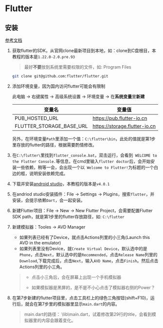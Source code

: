 # Flutter

## 安装

[参考文档](https://flutterchina.club/setup-windows/)

1. 获取flutter的SDK，从官网clone最新项目到本地，如：clone到C盘根目，本教程的版本是`1.22.0-2.0.pre.93`

   > 最好**不要**放到系统里需要权限的文件，如: Program Files

   ```bash
   git clone git@github.com:flutter/flutter.git
   ```

2. 添加环境变量，因为国内访问flutter可能会有限制

   此电脑 -> 右键属性 -> 高级系统设置 -> 环境变量 -> 在**系统变量**里**新建**

   | 变量名                   | 变量值                        |
   | ------------------------ | ----------------------------- |
   | PUB_HOSTED_URL           | https://pub.flutter-io.cn     |
   | FLUTTER_STORAGE_BASE_URL | https://storage.flutter-io.cn |

   另外，在环境变量`Path`里添加一个值：`C:\flutter\bin`，此处的值就是第1步里存放的flutter的路径，根据需要酌情修改。

3. 在`C:\flutter\`里找到`flutter_console.bat`，双击运行，会看到` WELCOME to the Flutter Console.`等信息，在cmd里输入`flutter doctor`后，会开始安装一些依赖，稍等一会，会出现一个以` Welcome to Flutter!`为标题的一个白边的框，说明安装依赖完成。

4. 下载并安装[android studio](https://developer.android.google.cn/studio)，本教程的版本是`v4.0.1`

5. 在andriod studio安装插件：File -> Settings -> Plugins，搜索`flutter`，并安装，会提示依赖`Dart`，会一起安装。

6. 新建Flutter项目：File -> New -> New Flutter Project，会需要配置Flutter SDK path，就是第1步里的flutter存放路径，如: `C:\flutter`

7. 新建模拟器：Tooles -> AVD Manager

   - 如果列表已经有了Device，就点击Actions列里的小三角(Launch this AVD in the emulator)
   - 如果列表里没有Device，就`Create Virtual Device`，默认选中的是`Phone`，点击`Next`，默认选中的是`Recommended`，点击`Release Name`列里的`Download`,下载完成后，点击`Next`，输入`AVD Name`，点击`Finish`。然后点击Actions列里的小三角。

   > - 点击小三角后，会在屏幕上出现一个手机模拟器
   >
   > - 如果模拟器是黑屏的，是不是不小心点击了模拟器右侧的Power？

8. 在第7步新建的flutter项目里，点击工具栏上的绿色三角按钮(shift+F10)，运行后，就会在第7步里的模拟器里显示`main.dart`的内容。

   > main.dart的路径： \lib\main.dart，试着修改第29行的title，会看到模拟器里的内容会跟着变化。

